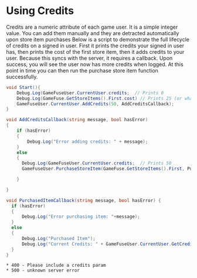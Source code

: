 # Using Credits

Credits are a numeric attribute of each game user. It is a simple integer value. You can add them manually and they are detracted automatically upon store item purchases Below is a script to demonstrate the full lifecycle of credits on a signed in user. First it prints the credits your signed in user has, then prints the cost of the first store item, then it adds credits to your user. Because this syncs with the server, it requires a callback. Upon success, you will see the user now has more credits when logged. At this point in time you can then run the purchase store item function successfully.

```csharp
void Start(){
    Debug.Log(GameFuseUser.CurrentUser.credits;  // Prints 0
    Debug.Log(GameFuse.GetStoreItems().First.cost) // Prints 25 (or whatever you set your first item to on the web dashboard)
    GameFuseUser.CurrentUser.AddCredits(50, AddCreditsCallback);
}

void AddCreditsCallback(string message, bool hasError)
{
    if (hasError)
    {
        Debug.Log("Error adding credits: " + message);
    }
    else
    {
      Debug.Log(GameFuseUser.CurrentUser.credits;  // Prints 50
      GameFuseUser.PurchaseStoreItem(GameFuse.GetStoreItems().First, PurchasedItemCallback)

    }

}

void PurchasedItemCallback(string message, bool hasError) {
  if (hasError)
  {
      Debug.Log("Error purchasing item: "+message);
  }
  else
  {
      Debug.Log("Purchased Item");
      Debug.Log("Current Credits: " + GameFuseUser.CurrentUser.GetCredits());
  }
}

```

```
* 400 - Please include a credits param
* 500 - unknown server error
```



